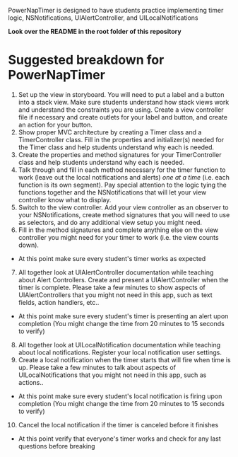 PowerNapTimer is designed to have students practice implementing timer logic, NSNotifications, UIAlertController, and UILocalNotifications

**Look over the README in the root folder of this repository**

# Suggested breakdown for PowerNapTimer

1. Set up the view in storyboard. You will need to put a label and a button into a stack view. Make sure students understand how stack views work and understand the constraints you are using. Create a view controller file if necessary and create outlets for your label and button, and create an action for your button.
2. Show proper MVC architecture by creating a Timer class and a TimerController class. Fill in the properties and initializer(s) needed for the Timer class and help students understand why each is needed.
3. Create the properties and method signatures for your TimerController class and help students understand why each is needed.
4. Talk through and fill in each method necessary for the timer function to work (leave out the local notifications and alerts) *one at a time* (i.e. each function is its own segment). Pay special attention to the logic tying the functions together and the NSNotifications that will let your view controller know what to display.
5. Switch to the view controller. Add your view controller as an observer to your NSNotifications, create method signatures that you will need to use as selectors, and do any additional view setup you might need.
6. Fill in the method signatures and complete anything else on the view controller you might need for your timer to work (i.e. the view counts down).
  * At this point make sure every student's timer works as expected
7. All together look at UIAlertController documentation while teaching about Alert Controllers. Create and present a UIAlertController when the timer is complete. Please take a few minutes to show aspects of UIAlertControllers that you might not need in this app, such as text fields, action handlers, etc..
  * At this point make sure every student's timer is presenting an alert upon completion (You might change the time from 20 minutes to 15 seconds to verify)
8. All together look at UILocalNotification documentation while teaching about local notifications. Register your local notification user settings.
9. Create a local notification when the timer starts that will fire when time is up. Please take a few minutes to talk about aspects of UILocalNotifications that you might not need in this app, such as actions..
  * At this point make sure every student's local notification is firing upon completion (You might change the time from 20 minutes to 15 seconds to verify)
10. Cancel the local notification if the timer is canceled before it finishes
  * At this point verify that everyone's timer works and check for any last questions before breaking 
